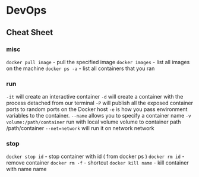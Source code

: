 # DevOps

## Cheat Sheet

### misc

`docker pull image` - pull the specified image
`docker images` - list all images on the machine
`docker ps -a` - list all containers that you ran

### run

`-it` will create an interactive container
`-d` will create a container with the process detached from our terminal
`-P` will publish all the exposed container ports to random ports on the Docker host
`-e` is how you pass environment variables to the container.
`--name` allows you to specify a container name
`-v volume:/path/container` run with local volume volume to container path /path/container
`--net=network` will run it on network network


### stop

`docker stop id` - stop container with id ( from docker ps )
`docker rm id` - remove container
`docker rm -f` - shortcut
`docker kill name` - kill container with name name

